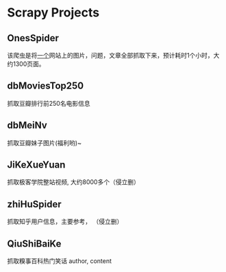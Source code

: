 # Scrapy Projects

## OnesSpider
该爬虫是将[一个](http://caodan.org)网站上的图片，问题，文章全部抓取下来，预计耗时1个小时，大约1300页面。

## dbMoviesTop250
抓取豆瓣排行前250名电影信息

## dbMeiNv
抓取豆瓣妹子图片(福利哟)~

## JiKeXueYuan
抓取极客学院整站视频, 大约8000多个（侵立删）

## zhiHuSpider
抓取知乎用户信息，主要参考， （侵立删）

## QiuShiBaiKe
抓取糗事百科热门笑话 author, content
